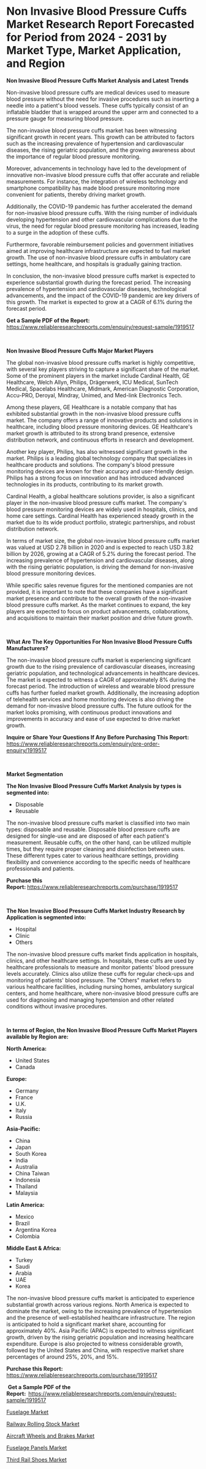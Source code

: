 <p><h1>Non Invasive Blood Pressure Cuffs Market Research Report Forecasted for Period from 2024 -  2031 by Market Type, Market Application, and Region</h1></p><p><strong>Non Invasive Blood Pressure Cuffs Market Analysis and Latest Trends</strong></p>
<p><p>Non-invasive blood pressure cuffs are medical devices used to measure blood pressure without the need for invasive procedures such as inserting a needle into a patient's blood vessels. These cuffs typically consist of an inflatable bladder that is wrapped around the upper arm and connected to a pressure gauge for measuring blood pressure.</p><p>The non-invasive blood pressure cuffs market has been witnessing significant growth in recent years. This growth can be attributed to factors such as the increasing prevalence of hypertension and cardiovascular diseases, the rising geriatric population, and the growing awareness about the importance of regular blood pressure monitoring.</p><p>Moreover, advancements in technology have led to the development of innovative non-invasive blood pressure cuffs that offer accurate and reliable measurements. For instance, the integration of wireless technology and smartphone compatibility has made blood pressure monitoring more convenient for patients, thereby driving market growth.</p><p>Additionally, the COVID-19 pandemic has further accelerated the demand for non-invasive blood pressure cuffs. With the rising number of individuals developing hypertension and other cardiovascular complications due to the virus, the need for regular blood pressure monitoring has increased, leading to a surge in the adoption of these cuffs.</p><p>Furthermore, favorable reimbursement policies and government initiatives aimed at improving healthcare infrastructure are expected to fuel market growth. The use of non-invasive blood pressure cuffs in ambulatory care settings, home healthcare, and hospitals is gradually gaining traction.</p><p>In conclusion, the non-invasive blood pressure cuffs market is expected to experience substantial growth during the forecast period. The increasing prevalence of hypertension and cardiovascular diseases, technological advancements, and the impact of the COVID-19 pandemic are key drivers of this growth. The market is expected to grow at a CAGR of 6.1% during the forecast period.</p></p>
<p><strong>Get a Sample PDF of the Report:&nbsp;</strong> <a href="https://www.reliableresearchreports.com/enquiry/request-sample/1919517">https://www.reliableresearchreports.com/enquiry/request-sample/1919517</a></p>
<p>&nbsp;</p>
<p><strong>Non Invasive Blood Pressure Cuffs Major Market Players</strong></p>
<p><p>The global non-invasive blood pressure cuffs market is highly competitive, with several key players striving to capture a significant share of the market. Some of the prominent players in the market include Cardinal Health, GE Healthcare, Welch Allyn, Philips, Drägerwerk, ICU Medical, SunTech Medical, Spacelabs Healthcare, Midmark, American Diagnostic Corporation, Accu-PRO, Deroyal, Mindray, Unimed, and Med-link Electronics Tech.</p><p>Among these players, GE Healthcare is a notable company that has exhibited substantial growth in the non-invasive blood pressure cuffs market. The company offers a range of innovative products and solutions in healthcare, including blood pressure monitoring devices. GE Healthcare's market growth is attributed to its strong brand presence, extensive distribution network, and continuous efforts in research and development.</p><p>Another key player, Philips, has also witnessed significant growth in the market. Philips is a leading global technology company that specializes in healthcare products and solutions. The company's blood pressure monitoring devices are known for their accuracy and user-friendly design. Philips has a strong focus on innovation and has introduced advanced technologies in its products, contributing to its market growth.</p><p>Cardinal Health, a global healthcare solutions provider, is also a significant player in the non-invasive blood pressure cuffs market. The company's blood pressure monitoring devices are widely used in hospitals, clinics, and home care settings. Cardinal Health has experienced steady growth in the market due to its wide product portfolio, strategic partnerships, and robust distribution network.</p><p>In terms of market size, the global non-invasive blood pressure cuffs market was valued at USD 2.78 billion in 2020 and is expected to reach USD 3.82 billion by 2026, growing at a CAGR of 5.2% during the forecast period. The increasing prevalence of hypertension and cardiovascular diseases, along with the rising geriatric population, is driving the demand for non-invasive blood pressure monitoring devices.</p><p>While specific sales revenue figures for the mentioned companies are not provided, it is important to note that these companies have a significant market presence and contribute to the overall growth of the non-invasive blood pressure cuffs market. As the market continues to expand, the key players are expected to focus on product advancements, collaborations, and acquisitions to maintain their market position and drive future growth.</p></p>
<p>&nbsp;</p>
<p><strong>What Are The Key Opportunities For Non Invasive Blood Pressure Cuffs Manufacturers?</strong></p>
<p><p>The non-invasive blood pressure cuffs market is experiencing significant growth due to the rising prevalence of cardiovascular diseases, increasing geriatric population, and technological advancements in healthcare devices. The market is expected to witness a CAGR of approximately 8% during the forecast period. The introduction of wireless and wearable blood pressure cuffs has further fueled market growth. Additionally, the increasing adoption of telehealth services and home monitoring devices is also driving the demand for non-invasive blood pressure cuffs. The future outlook for the market looks promising, with continuous product innovations and improvements in accuracy and ease of use expected to drive market growth.</p></p>
<p><strong>Inquire or Share Your Questions If Any Before Purchasing This Report:</strong> <a href="https://www.reliableresearchreports.com/enquiry/pre-order-enquiry/1919517">https://www.reliableresearchreports.com/enquiry/pre-order-enquiry/1919517</a></p>
<p>&nbsp;</p>
<p><strong>Market Segmentation</strong></p>
<p><strong>The Non Invasive Blood Pressure Cuffs Market Analysis by types is segmented into:</strong></p>
<p><ul><li>Disposable</li><li>Reusable</li></ul></p>
<p><p>The non-invasive blood pressure cuffs market is classified into two main types: disposable and reusable. Disposable blood pressure cuffs are designed for single-use and are disposed of after each patient's measurement. Reusable cuffs, on the other hand, can be utilized multiple times, but they require proper cleaning and disinfection between uses. These different types cater to various healthcare settings, providing flexibility and convenience according to the specific needs of healthcare professionals and patients.</p></p>
<p><strong>Purchase this Report:&nbsp;</strong><a href="https://www.reliableresearchreports.com/purchase/1919517">https://www.reliableresearchreports.com/purchase/1919517</a></p>
<p>&nbsp;</p>
<p><strong>The Non Invasive Blood Pressure Cuffs Market Industry Research by Application is segmented into:</strong></p>
<p><ul><li>Hospital</li><li>Clinic</li><li>Others</li></ul></p>
<p><p>The non-invasive blood pressure cuffs market finds application in hospitals, clinics, and other healthcare settings. In hospitals, these cuffs are used by healthcare professionals to measure and monitor patients' blood pressure levels accurately. Clinics also utilize these cuffs for regular check-ups and monitoring of patients' blood pressure. The "Others" market refers to various healthcare facilities, including nursing homes, ambulatory surgical centers, and home healthcare, where non-invasive blood pressure cuffs are used for diagnosing and managing hypertension and other related conditions without invasive procedures.</p></p>
<p>&nbsp;</p>
<p><strong>In terms of Region, the Non Invasive Blood Pressure Cuffs Market Players available by Region are:</strong></p>
<p>
    <p> <strong> North America: </strong>
        <ul>
            <li>United States</li>
            <li>Canada</li>
        </ul>
        </p> 
    <p> <strong> Europe: </strong>
        <ul>
            <li>Germany</li>
            <li>France</li>
            <li>U.K.</li>
            <li>Italy</li>
            <li>Russia</li>
        </ul>
        </p> 
    <p> <strong> Asia-Pacific: </strong>
        <ul>
            <li>China</li>
            <li>Japan</li>
            <li>South Korea</li>
            <li>India</li>
            <li>Australia</li>
            <li>China Taiwan</li>
            <li>Indonesia</li>
            <li>Thailand</li>
            <li>Malaysia</li>
        </ul>
        </p> 
    <p> <strong> Latin America: </strong>
        <ul>
            <li>Mexico</li>
            <li>Brazil</li>
            <li>Argentina Korea</li>
            <li>Colombia</li>
        </ul>
        </p> 
    <p> <strong> Middle East & Africa: </strong>
        <ul>
            <li>Turkey</li>
            <li>Saudi</li>
            <li>Arabia</li>
            <li>UAE</li>
            <li>Korea</li>
        </ul>
    </p>
    </p>
<p><p>The non-invasive blood pressure cuffs market is anticipated to experience substantial growth across various regions. North America is expected to dominate the market, owing to the increasing prevalence of hypertension and the presence of well-established healthcare infrastructure. The region is anticipated to hold a significant market share, accounting for approximately 40%. Asia Pacific (APAC) is expected to witness significant growth, driven by the rising geriatric population and increasing healthcare expenditure. Europe is also projected to witness considerable growth, followed by the United States and China, with respective market share percentages of around 25%, 20%, and 15%.</p></p>
<p><strong>Purchase this Report: </strong><a href="https://www.reliableresearchreports.com/purchase/1919517">https://www.reliableresearchreports.com/purchase/1919517</a></p>
<p>&nbsp;<strong>Get a Sample PDF of the Report:&nbsp;&nbsp;</strong><a href="https://www.reliableresearchreports.com/enquiry/request-sample/1919517">https://www.reliableresearchreports.com/enquiry/request-sample/1919517</a></p>
<p><strong></strong></p>
<p><p><a href="https://medium.com/@tammyfreeman2022/fuselage-market-size-cagr-trends-2024-2030-c99902f7c25d">Fuselage Market</a></p><p><a href="https://medium.com/@tammyfreeman2022/railway-rolling-stock-market-trends-and-market-analysis-forecasted-for-period-2024-2031-8b3c4939bb3b">Railway Rolling Stock Market</a></p><p><a href="https://medium.com/@tammyfreeman2022/aircraft-wheels-and-brakes-market-analysis-and-sze-forecasted-for-period-from-2024-to-2031-a295b9234bd0">Aircraft Wheels and Brakes Market</a></p><p><a href="https://medium.com/@tammyfreeman2022/fuselage-panels-market-competitive-analysis-market-trends-and-forecast-to-2031-b1ffa870031c">Fuselage Panels Market</a></p><p><a href="https://medium.com/@tammyfreeman2022/decoding-third-rail-shoes-market-metrics-market-share-trends-and-growth-patterns-cc77e6589644">Third Rail Shoes Market</a></p></p>